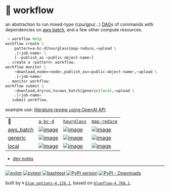 # 📜 workflow

an abstraction to run mixed-type (cpu/gpu/...) [DAG](https://networkx.org/documentation/stable/reference/classes/digraph.html)s of commands with dependencies on [aws batch](https://aws.amazon.com/batch/), and a few other compute resources.

```bash
 > workflow help
workflow create \
	pattern=a-bc-d|hourglass|map-reduce,~upload \
	.|<job-name> \
	[--publish_as <public-object-name>]
 . create a <pattern> workflow.
workflow monitor \
	~download,node=<node>,publish_as=<public-object-name>,~upload \
	.|<job-name>
 . monitor workflow.
workflow submit \
	~download,dryrun,to=aws_batch|generic|local,~upload \
	.|<job-name>
 . submit workflow.
```

example use: [literature review using OpenAI API](https://github.com/kamangir/openai-commands/tree/main/openai_commands/literature_review).

|   |   |   |   |
| --- | --- | --- | --- |
| 📜 | [`a-bc-d`](./patterns/a-bc-d.dot) | [`hourglass`](./patterns/hourglass.dot) | [`map-reduce`](./patterns/map-reduce.dot) |
| [aws_batch](./runners/aws_batch.py) | [![image](https://kamangir-public.s3.ca-central-1.amazonaws.com/aws_batch-a-bc-d/workflow.gif?raw=true&random=bhCTFw3wKby7kBev)](https://kamangir-public.s3.ca-central-1.amazonaws.com/aws_batch-a-bc-d/workflow.gif?raw=true&random=bhCTFw3wKby7kBev) | [![image](https://kamangir-public.s3.ca-central-1.amazonaws.com/aws_batch-hourglass/workflow.gif?raw=true&random=AHYu1Ej6cAPl6nlQ)](https://kamangir-public.s3.ca-central-1.amazonaws.com/aws_batch-hourglass/workflow.gif?raw=true&random=AHYu1Ej6cAPl6nlQ) | [![image](https://kamangir-public.s3.ca-central-1.amazonaws.com/aws_batch-map-reduce/workflow.gif?raw=true&random=cgoJ6QCCBL9BHelx)](https://kamangir-public.s3.ca-central-1.amazonaws.com/aws_batch-map-reduce/workflow.gif?raw=true&random=cgoJ6QCCBL9BHelx) |
| [generic](./runners/generic.py) | [![image](https://kamangir-public.s3.ca-central-1.amazonaws.com/generic-a-bc-d/workflow.gif?raw=true&random=mM33MNPdFHAQ3vNn)](https://kamangir-public.s3.ca-central-1.amazonaws.com/generic-a-bc-d/workflow.gif?raw=true&random=mM33MNPdFHAQ3vNn) | [![image](https://kamangir-public.s3.ca-central-1.amazonaws.com/generic-hourglass/workflow.gif?raw=true&random=lOBvGuUu0d1EwTIe)](https://kamangir-public.s3.ca-central-1.amazonaws.com/generic-hourglass/workflow.gif?raw=true&random=lOBvGuUu0d1EwTIe) | [![image](https://kamangir-public.s3.ca-central-1.amazonaws.com/generic-map-reduce/workflow.gif?raw=true&random=BMIVRhFElj9njcU2)](https://kamangir-public.s3.ca-central-1.amazonaws.com/generic-map-reduce/workflow.gif?raw=true&random=BMIVRhFElj9njcU2) |
| [local](./runners/local.py) | [![image](https://kamangir-public.s3.ca-central-1.amazonaws.com/local-a-bc-d/workflow.gif?raw=true&random=x4blIqndMsCF8ssV)](https://kamangir-public.s3.ca-central-1.amazonaws.com/local-a-bc-d/workflow.gif?raw=true&random=x4blIqndMsCF8ssV) | [![image](https://kamangir-public.s3.ca-central-1.amazonaws.com/local-hourglass/workflow.gif?raw=true&random=NRLOQCZw2fuBHgQf)](https://kamangir-public.s3.ca-central-1.amazonaws.com/local-hourglass/workflow.gif?raw=true&random=NRLOQCZw2fuBHgQf) | [![image](https://kamangir-public.s3.ca-central-1.amazonaws.com/local-map-reduce/workflow.gif?raw=true&random=2JwvUJeahSNzhEXm)](https://kamangir-public.s3.ca-central-1.amazonaws.com/local-map-reduce/workflow.gif?raw=true&random=2JwvUJeahSNzhEXm) |

- [dev notes](https://arash-kamangir.medium.com/%EF%B8%8F-openai-experiments-54-e49117dc69ef)

---


[![pylint](https://github.com/kamangir/notebooks-and-scripts/actions/workflows/pylint.yml/badge.svg)](https://github.com/kamangir/notebooks-and-scripts/actions/workflows/pylint.yml) [![pytest](https://github.com/kamangir/notebooks-and-scripts/actions/workflows/pytest.yml/badge.svg)](https://github.com/kamangir/notebooks-and-scripts/actions/workflows/pytest.yml) [![bashtest](https://github.com/kamangir/notebooks-and-scripts/actions/workflows/bashtest.yml/badge.svg)](https://github.com/kamangir/notebooks-and-scripts/actions/workflows/bashtest.yml) [![PyPI version](https://img.shields.io/pypi/v/notebooks-and-scripts.svg)](https://pypi.org/project/notebooks-and-scripts/) [![PyPI - Downloads](https://img.shields.io/pypi/dd/notebooks-and-scripts)](https://pypistats.org/packages/notebooks-and-scripts)

built by 🌀 [`blue_options-4.126.1`](https://github.com/kamangir/awesome-bash-cli), based on [`blueflow-4.768.1`](https://github.com/kamangir/notebooks-and-scripts).

